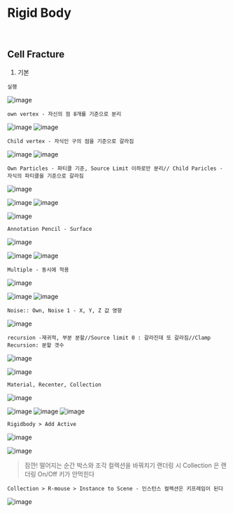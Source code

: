 Rigid Body
===========

<br>

Cell Fracture
------------------

1. 기본

`실행`

![image](https://user-images.githubusercontent.com/30430227/141606394-8d38f041-68e9-4954-bd85-cd42a1c67794.png)

`own vertex - 자신의 점 8개를 기준으로 분리`

![image](https://user-images.githubusercontent.com/30430227/141606460-de8d2916-3fea-498a-bbfb-aef03a73da35.png)
![image](https://user-images.githubusercontent.com/30430227/141606454-75abc78c-5c24-4604-9c74-b8e149775d82.png)

`Child vertex - 자식인 구의 점을 기준으로 갈라짐`

![image](https://user-images.githubusercontent.com/30430227/141606538-b3fead4e-0fff-4f44-93cc-99cc7cd21787.png)
![image](https://user-images.githubusercontent.com/30430227/141606556-b68e8b29-6fe0-4318-b9a3-7c569eaee4dd.png)

`Own Particles - 파티클 기준, Source Limit 이하로만 분리// Child Paricles - 자식의 파티클을 기준으로 갈라짐`

![image](https://user-images.githubusercontent.com/30430227/141606639-bd648dcc-458d-4756-9b73-5618dab32229.png)

![image](https://user-images.githubusercontent.com/30430227/141606648-42db120f-6b73-4f28-85ce-cc325c6c1bcf.png)
![image](https://user-images.githubusercontent.com/30430227/141606658-16ae7365-944b-42f9-8638-6d779e3a6623.png)

![image](https://user-images.githubusercontent.com/30430227/141606671-bdbd107e-17cf-4623-9d15-700fe93b56a9.png)

`Annotation Pencil - Surface`

![image](https://user-images.githubusercontent.com/30430227/141606719-e078cc8d-0dfa-43b5-94ca-d2a679541b96.png)

![image](https://user-images.githubusercontent.com/30430227/141606797-6a279ac1-2c4c-4a75-b5ab-3397c356f1eb.png)
![image](https://user-images.githubusercontent.com/30430227/141606805-79ea7be1-301f-4b2d-b780-f11a0151c9d5.png)

`Multiple - 동시에 적용`

![image](https://user-images.githubusercontent.com/30430227/141606839-f5f48e14-3d09-4e72-b54f-dd0486ac5fcb.png)

![image](https://user-images.githubusercontent.com/30430227/141606948-f9d8de13-4d21-4b7d-a9f6-0f426bda73ed.png)
![image](https://user-images.githubusercontent.com/30430227/141606961-7ff57fb9-1258-4fd9-98f1-670f93141d38.png)

`Noise:: Own, Noise 1 - X, Y, Z 값 영향`

![image](https://user-images.githubusercontent.com/30430227/141607006-9ef977c5-b5fe-4afb-87fa-2f5506b20d4c.png)

`recursion -재귀적, 부분 분할//Source limit 0 : 갈라진데 또 갈라짐//Clamp Recursion: 분할 갯수`

![image](https://user-images.githubusercontent.com/30430227/141607220-5ec8334b-40b9-4c8d-aa03-7c88640008b3.png)

![image](https://user-images.githubusercontent.com/30430227/141607200-8fec4199-5b17-4b7b-ba4e-142559ad67ac.png)

`Material, Recenter, Collection`

![image](https://user-images.githubusercontent.com/30430227/141607483-7e9adcc2-11b5-49ab-a1fb-9bc8ba5eceb8.png)

![image](https://user-images.githubusercontent.com/30430227/141607513-1273ea14-62b4-46f4-a333-4bc1c01c47a6.png)
![image](https://user-images.githubusercontent.com/30430227/141607521-000c040b-0fba-4470-b7d9-be9e4b891068.png)
![image](https://user-images.githubusercontent.com/30430227/141607527-0c4f6839-3578-44d4-b915-f030401ad2f5.png)

`Rigidbody > Add Active`

![image](https://user-images.githubusercontent.com/30430227/141607685-bff558dd-92ed-4645-a698-4881ac0dc2f7.png)

![image](https://user-images.githubusercontent.com/30430227/141607727-ef71a4d1-15f1-4904-9562-db20e5e488a0.png)

> 잠깐! 떨어지는 순간 박스와 조각 컬렉션을 바꿔치기 랜더링 시 Collection 은 랜더링 On/Off 키가 안먹힌다

`Collection > R-mouse > Instance to Scene - 인스턴스 컬렉션은 키프레임이 된다`

![image](https://user-images.githubusercontent.com/30430227/141615506-eb1790df-d94b-4e70-ad5b-4ee64dff7274.png)






